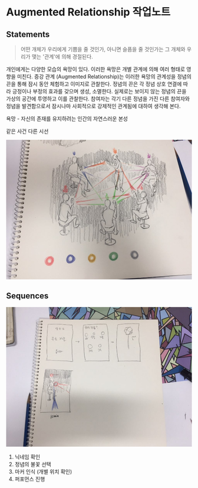 # Augmented Relationship 작업노트 

## Statements 

> 어떤 개체가 우리에게 기쁨을 줄 것인가, 아니면 슬픔을 줄 것인가는 그 개체와 우리가 맺는 '관계'에 의해 경절된다.

개인에게는 다양한 모습의 욕망이 있다. 이러한 욕망은 개별 관계에 의해 여러 형태로 영향을 미친다. 증강 관계 (Augmented Relationship)는 이러한 욕망의 관계성을 정념의 끈을 통해 잠시 동안 체험하고 이미지로 관찰한다. 정념의 끈은 각 정념 상호 연결에 따라 긍정이나 부정의 효과를 갖으며 생성, 소멸한다. 실제로는 보이지 않는 정념의 끈을 가상의 공간에 투영하고 이를 관찰한다. 참여자는 각기 다른 정념을 가진 다른 참여자와 정념을 발견함으로서 잠시나마 사회적으로 강제적인 관계됨에 대하여 생각해 본다. 

욕망 - 자신의 존재를 유지하려는 인간의 자연스러운 본성

같은 사건 다른 시선

![](/images/2018/03/ar001.jpg)

## Sequences

![](/images/2018/03/ar002.jpg)

1. 닉네임 확인
2. 정념의 불꽃 선택
3. 마커 인식 (개별 위치 확인)
4. 퍼포먼스 진행


